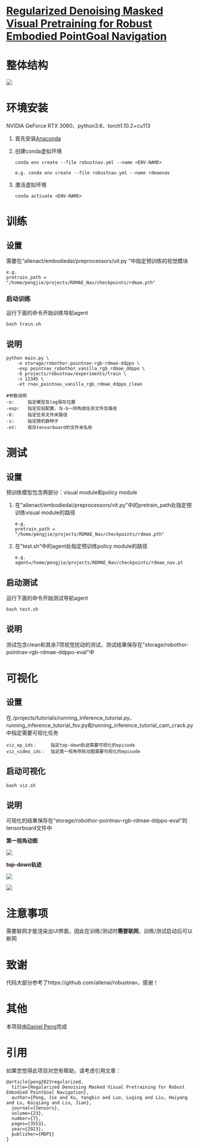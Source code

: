 # [Regularized Denoising Masked Visual Pretraining for Robust Embodied PointGoal Navigation](https://www.mdpi.com/1424-8220/23/7/3553)



# 整体结构

![](https://github.com/dniwsac/RDMAE_Nav/blob/master/assets/overall.png)



# 环境安装

NVIDIA GeForce RTX 3060、python3.6、torch1.10.2+cu113

1. 首先安装[Anaconda](https://docs.anaconda.com/anaconda/install/linux/)

2. 创建conda虚拟环境

   ```
   conda env create --file robustnav.yml --name <ENV-NAME>
   
   e.g. conda env create --file robustnav.yml --name rdmaenav
   ```

3. 激活虚拟环境

   ```
   conda activate <ENV-NAME>
   ```



# 训练

## 设置

需要在“allenact/embodiedai/preprocessors/vit.py ”中指定预训练的视觉模块

```
e.g. 
pretrain_path = "/home/pengjie/projects/RDMAE_Nav/checkpoints/rdmae.pth"
```

### 启动训练

运行下面的命令开始训练导航agent

```
bash train.sh
```

## 说明

```
python main.py \
    -o storage/robothor-pointnav-rgb-rdmae-ddppo \
    -exp pointnav_robothor_vanilla_rgb_rdmae_ddppo \
    -b projects/robustnav/experiments/train \
    -s 12345 \
    -et rnav_pointnav_vanilla_rgb_rdmae_ddppo_clean
    
#参数说明
-o:		指定模型及log保存位置
-exp:	指定实验配置，与-b一同构成任务文件及路径
-b:		指定任务文件夹路径
-s:		指定随机数种子
-et:	保存tensorboard的文件夹名称
```



# 测试

## 设置

预训练模型包含两部分：visual module和policy module

1. 在"allenact/embodiedai/preprocessors/vit.py"中的pretrain_path处指定预训练visual module的路径

   ```
   e.g. 
   pretrain_path = "/home/pengjie/projects/RDMAE_Nav/checkpoints/rdmae.pth"
   ```

2. 在"test.sh"中的agent处指定预训练policy module的路径

   ```
   e.g.
   agent=/home/pengjie/projects/RDMAE_Nav/checkpoints/rdmae_nav.pt
   ```

## 启动测试

运行下面的命令开始测试导航agent

```
bash test.sh
```

## 说明

测试包含clean和其余7项视觉扰动的测试，测试结果保存在"storage/robothor-pointnav-rgb-rdmae-ddppo-eval"中



# 可视化

## 设置

在./projects/tutorials/running_inference_tutorial.py、running_inference_tutorial_fov.py和running_inference_tutorial_cam_crack.py中指定需要可视化任务

```
viz_ep_ids：		指定top-down轨迹需要可视化的episode
viz_video_ids：	指定第一视角导航动图需要可视化的episode
```

## 启动可视化

```
bash viz.sh
```

## 说明

可视化的结果保存在“storage/robothor-pointnav-rgb-rdmae-ddppo-eval”的tensorboard文件中

**第一视角动图**

![](https://github.com/dniwsac/RDMAE_Nav/blob/master/assets/video_example.gif)

**top-down轨迹**

![](https://github.com/dniwsac/RDMAE_Nav/blob/master/assets/scene_viz.png)

![](https://github.com/dniwsac/RDMAE_Nav/blob/master/assets/coor_viz.png)



# 注意事项

需要联网才能渲染出UI界面，因此在训练/测试时**需要联网**，训练/测试启动后可以断网



# 致谢

代码大部分参考了https://github.com/allenai/robustnav，感谢！



# 其他

本项目由[Daniel Peng](https://github.com/dniwsac)完成



# 引用

如果您觉得此项目对您有帮助，请考虑引用文章：

```
@article{peng2023regularized,
  title={Regularized Denoising Masked Visual Pretraining for Robust Embodied PointGoal Navigation},
  author={Peng, Jie and Xu, Yangbin and Luo, Luqing and Liu, Haiyang and Lu, Kaiqiang and Liu, Jian},
  journal={Sensors},
  volume={23},
  number={7},
  pages={3553},
  year={2023},
  publisher={MDPI}
}
```







